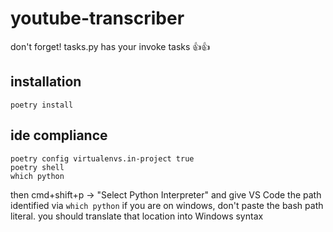 # youtube-transcriber

don't forget! tasks.py has your invoke tasks 👍👍

## installation

`poetry install`

## ide compliance

```
poetry config virtualenvs.in-project true
poetry shell
which python
```

then cmd+shift+p -> "Select Python Interpreter" and give VS Code the path identified via `which python`
if you are on windows, don't paste the bash path literal. you should translate that location into Windows syntax

